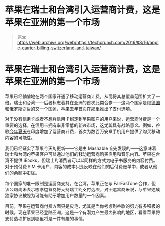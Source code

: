 # 苹果在瑞士和台湾引入运营商计费，这是苹果在亚洲的第一个市场 

> 原文：<https://web.archive.org/web/https://techcrunch.com/2016/08/16/apple-carrier-billing-switzerland-and-taiwan/>

# 苹果在瑞士和台湾引入运营商计费，这是苹果在亚洲的第一个市场

苹果已经悄悄地在两个国家开通了移动运营商计费，从而将其总覆盖范围扩大了一倍。瑞士和台湾——后者标志着其在亚洲的首次此类合作——这两个国家是继[德国](https://web.archive.org/web/20221207044253/https://beta.techcrunch.com/2015/10/27/apple-finally-rolls-out-carrier-billing-for-itunes-starting-in-germany-with-o2/)和[俄罗斯](https://web.archive.org/web/20221207044253/https://beta.techcrunch.com/2015/12/04/apple-makes-a-beeline-for-carrier-billing-in-emerging-markets-starting-with-russia/)之后的又一个国家，苹果去年首次在那里推出了支付选项。

对于没有信用卡或者不想将信用卡绑定到苹果账户的用户来说，运营商付费是一个重要的选择。在信用卡拥有率非常低的新兴市场，这尤其具有战略意义。例如，谷歌[今年夏天](https://web.archive.org/web/20221207044253/http://googleindia.blogspot.in/2016/05/pay-for-all-google-play-apps-games-and.html)在印度增加了运营商计费，首次为数百万安卓手机用户提供了购买移动内容的可能性。

我们已经证实了苹果今天的更新——它是由 Mashable 首先发现的——这意味着瑞士和台湾的苹果客户可以通过他们的移动运营商购买应用和音乐内容。苹果在台湾不提供 iBooks，但瑞士的消费者可以以同样的方式为电子书服务的内容付费。对于预付费 SIM 卡用户，内容的成本只是反映在他们的后付费账单中，或者从他们的余额中扣除。

每个国家的唯一限制是运营商支持。在台湾，苹果正在与 FarEasTone 合作，但该公司尚未表示哪家运营商将支持瑞士的支付选项。对于运营商来说，与苹果达成独家协议被视为可能有助于增加用户数量的一个因素。

目前，苹果在运营商付费方面只是皮毛，尤其是当你考虑到谷歌的努力有多积极的时候。现在苹果已经登陆亚洲，这是一个有潜力产生最大影响的地区，看看苹果将支付选项扩展到哪里将是一件有趣的事情。